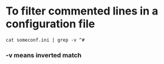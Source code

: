 # To filter commented lines in a configuration file
`cat someconf.ini | grep -v ^#`
### -v means inverted match
